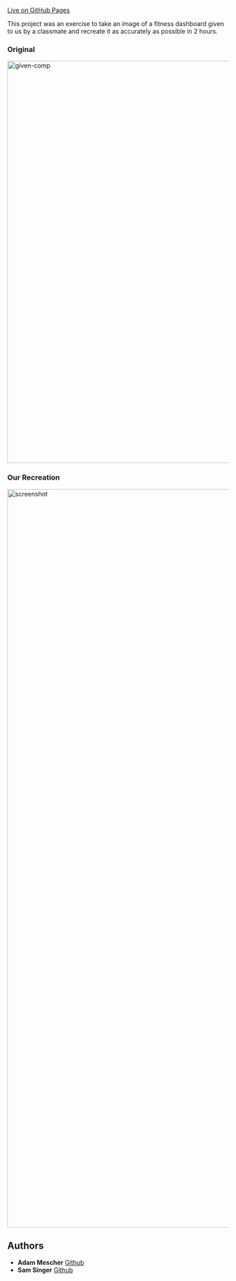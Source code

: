 [Live on GitHub Pages](https://adammescher.github.io/ui-ux-challenge/)

This project was an exercise to take an image of a fitness dashboard given to us by a classmate and recreate it as accurately as possible in 2 hours. 

### Original

<img width="915" alt="given-comp" src="https://user-images.githubusercontent.com/6540117/32024437-c6c8913e-b999-11e7-914d-74780c569a92.png">

### Our Recreation

<img width="1680" alt="screenshot" src="https://user-images.githubusercontent.com/6540117/32024350-6bad57ee-b999-11e7-81e6-8a829885bb25.png">

## Authors

* **Adam Mescher** [Github](https://github.com/AdamMescher)
* **Sam Singer** [Github](https://github.com/Cache123)

